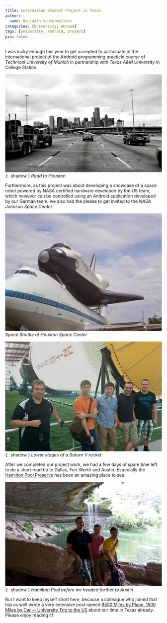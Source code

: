 ```yaml
---
title: Internation Student Project in Texas
author:
  name: Benjamin Sautermeister
categories: [University, Abroad]
tags: [university, android, project]
pin: false
---
```


I was lucky enough this year to get accepted to participate in the international project of the Android programming
practicle course of _Technical University of Munich_ in partnership with _Texas A&M University_ in College Station.

![Road to Houston](/assets/img/posts/2015/houston.jpeg){: .shadow }
_Road to Houston_

Furthermore, as this project was about developing a showcase of a space robot powered by NASA certified hardware
developed by the US team, which however can be controlled using an Android application developed by our German team,
we also had the please to get invited to the _NASA Johnson Space Center_.

![Houston Space Center](/assets/img/posts/2015/houston-space-center.jpeg)
_Space Shuttle at Houston Space Center_

![Saturn V](/assets/img/posts/2015/saturn-v.jpeg){: .shadow }
_Lower stages of a Saturn V rocket_

After we completed our project work, we had a few days of spare time left to do a short road tip to Dallas, Fort Worth
and Austin. Especially the [Hamilton Pool Preserve](https://en.wikipedia.org/wiki/Hamilton_Pool_Preserve) has been
an amazing place to see.

![Hamilton Pool](/assets/img/posts/2015/hamilton-pool.jpeg){: .shadow }
_Hamilton Pool before we headed further to Austin_

But I want to keep myself short here, because a colleague who joined that trip as well wrote a very extensive post named
[8500 Miles by Plane, 1500 Miles by Car -- University Trip to the US](https://m-schwarz.net/blog/2015/04/travelling-to-the-us/)
about our time in Texas already. Please enjoy reading it!